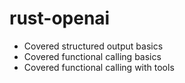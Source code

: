 # rust-openai
- Covered structured output basics
- Covered functional calling basics
- Covered functional calling with tools